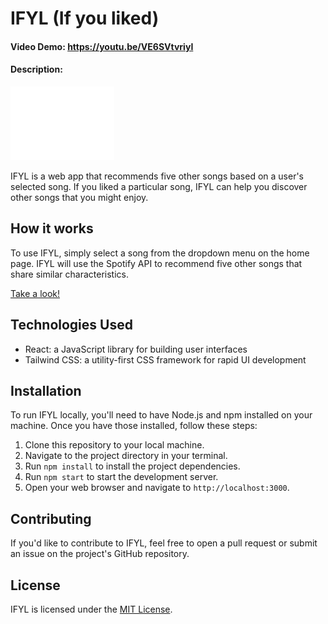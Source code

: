 # IFYL (If you liked)
#### Video Demo: https://youtu.be/VE6SVtvriyI
#### Description:

![Icon](./src/assets/svg/Logo.svg)

IFYL is a web app that recommends five other songs based on a user's selected song. If you liked a particular song, IFYL can help you discover other songs that you might enjoy.

## How it works

To use IFYL, simply select a song from the dropdown menu on the home page. IFYL will use the Spotify API to recommend five other songs that share similar characteristics.

[Take a look!](https://ifyl.netlify.app/)

## Technologies Used

- React: a JavaScript library for building user interfaces
- Tailwind CSS: a utility-first CSS framework for rapid UI development

## Installation

To run IFYL locally, you'll need to have Node.js and npm installed on your machine. Once you have those installed, follow these steps:

1. Clone this repository to your local machine.
2. Navigate to the project directory in your terminal.
3. Run `npm install` to install the project dependencies.
4. Run `npm start` to start the development server.
5. Open your web browser and navigate to `http://localhost:3000`.

## Contributing

If you'd like to contribute to IFYL, feel free to open a pull request or submit an issue on the project's GitHub repository.

## License

IFYL is licensed under the [MIT License](https://opensource.org/licenses/MIT).
